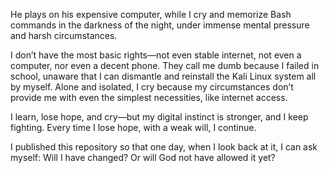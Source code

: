 



He plays on his expensive computer, while I cry and memorize Bash commands in the darkness of the night, under immense mental pressure and harsh circumstances.

I don’t have the most basic rights—not even stable internet, not even a computer, nor even a decent phone.
They call me dumb because I failed in school, unaware that I can dismantle and reinstall the Kali Linux system all by myself.
Alone and isolated, I cry because my circumstances don’t provide me with even the simplest necessities, like internet access.

I learn, lose hope, and cry—but my digital instinct is stronger, and I keep fighting.
Every time I lose hope, with a weak will, I continue.

I published this repository so that one day, when I look back at it,
I can ask myself:
Will I have changed? Or will God not have allowed it yet?
